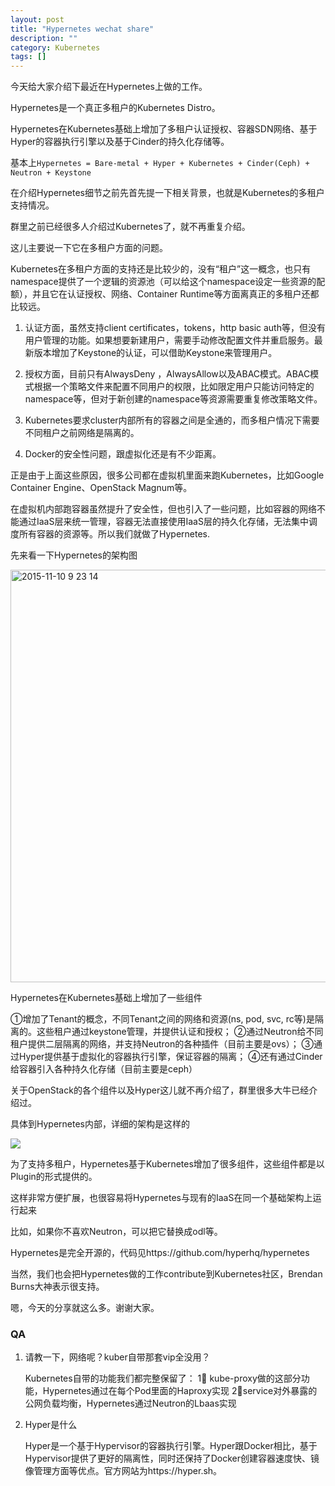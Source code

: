 ```yaml
---
layout: post
title: "Hypernetes wechat share"
description: ""
category: Kubernetes
tags: []
---
```


今天给大家介绍下最近在Hypernetes上做的工作。

Hypernetes是一个真正多租户的Kubernetes Distro。

Hypernetes在Kubernetes基础上增加了多租户认证授权、容器SDN网络、基于Hyper的容器执行引擎以及基于Cinder的持久化存储等。

基本上`Hypernetes = Bare-metal + Hyper + Kubernetes + Cinder(Ceph) + Neutron + Keystone`

在介绍Hypernetes细节之前先首先提一下相关背景，也就是Kubernetes的多租户支持情况。

群里之前已经很多人介绍过Kubernetes了，就不再重复介绍。

这儿主要说一下它在多租户方面的问题。

Kubernetes在多租户方面的支持还是比较少的，没有“租户”这一概念，也只有namespace提供了一个逻辑的资源池（可以给这个namespace设定一些资源的配额），并且它在认证授权、网络、Container Runtime等方面离真正的多租户还都比较远。

1. 认证方面，虽然支持client certificates，tokens，http basic auth等，但没有用户管理的功能。如果想要新建用户，需要手动修改配置文件并重启服务。最新版本增加了Keystone的认证，可以借助Keystone来管理用户。
    
2. 授权方面，目前只有AlwaysDeny ，AlwaysAllow以及ABAC模式。ABAC模式根据一个策略文件来配置不同用户的权限，比如限定用户只能访问特定的namespace等，但对于新创建的namespace等资源需要重复修改策略文件。

3. Kubernetes要求cluster内部所有的容器之间是全通的，而多租户情况下需要不同租户之前网络是隔离的。

4. Docker的安全性问题，跟虚拟化还是有不少距离。

正是由于上面这些原因，很多公司都在虚拟机里面来跑Kubernetes，比如Google Container Engine、OpenStack Magnum等。

在虚拟机内部跑容器虽然提升了安全性，但也引入了一些问题，比如容器的网络不能通过IaaS层来统一管理，容器无法直接使用IaaS层的持久化存储，无法集中调度所有容器的资源等。所以我们就做了Hypernetes.

先来看一下Hypernetes的架构图

<img width="660" alt="2015-11-10 9 23 14" src="https://cloud.githubusercontent.com/assets/676637/11051781/fac21258-878c-11e5-8545-a2b374ee5d70.png">

Hypernetes在Kubernetes基础上增加了一些组件

①增加了Tenant的概念，不同Tenant之间的网络和资源(ns, pod, svc, rc等)是隔离的。这些租户通过keystone管理，并提供认证和授权；
②通过Neutron给不同租户提供二层隔离的网络，并支持Neutron的各种插件（目前主要是ovs）；
③通过Hyper提供基于虚拟化的容器执行引擎，保证容器的隔离；
④还有通过Cinder给容器引入各种持久化存储（目前主要是ceph）

关于OpenStack的各个组件以及Hyper这儿就不再介绍了，群里很多大牛已经介绍过。

具体到Hypernetes内部，详细的架构是这样的

![](https://github.com/hyperhq/hypernetes/raw/master/architecture.png?raw=true)

为了支持多租户，Hypernetes基于Kubernetes增加了很多组件，这些组件都是以Plugin的形式提供的。

这样非常方便扩展，也很容易将Hypernetes与现有的IaaS在同一个基础架构上运行起来

比如，如果你不喜欢Neutron，可以把它替换成odl等。

Hypernetes是完全开源的，代码见https://github.com/hyperhq/hypernetes

当然，我们也会把Hypernetes做的工作contribute到Kubernetes社区，Brendan Burns大神表示很支持。

嗯，今天的分享就这么多。谢谢大家。

### QA

1. 请教一下，网络呢？kuber自带那套vip全没用？

    Kubernetes自带的功能我们都完整保留了：
    1⃣️ kube-proxy做的这部分功能，Hypernetes通过在每个Pod里面的Haproxy实现
    2⃣️service对外暴露的公网负载均衡，Hypernetes通过Neutron的Lbaas实现

2. Hyper是什么

    Hyper是一个基于Hypervisor的容器执行引擎。Hyper跟Docker相比，基于Hypervisor提供了更好的隔离性，同时还保持了Docker创建容器速度快、镜像管理方面等优点。官方网站为https://hyper.sh。
